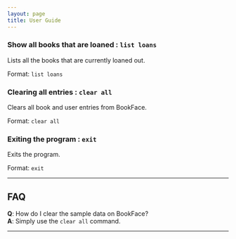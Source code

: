```yaml
---
layout: page
title: User Guide
---
```


### Show all books that are loaned : `list loans`

Lists all the books that are currently loaned out.

Format: `list loans`

### Clearing all entries : `clear all`

Clears all book and user entries from BookFace.

Format: `clear all`

### Exiting the program : `exit`

Exits the program.

Format: `exit`

--------------------------------------------------------------------------------------------------------------------

## FAQ

**Q**: How do I clear the sample data on BookFace?<br>
**A**: Simply use the `clear all` command.

--------------------------------------------------------------------------------------------------------------------
